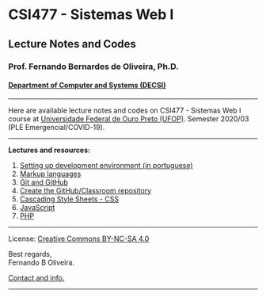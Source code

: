 # CSI477 - Sistemas Web I
## Lecture Notes and Codes
### **Prof. Fernando Bernardes de Oliveira, Ph.D.**
#### [Department of Computer and Systems (DECSI)](https://decsi.ufop.br/)

---

Here are available lecture notes and codes on CSI477 - Sistemas Web I course at [Universidade Federal de Ouro Preto (UFOP)](http://www.ufop.br). Semester 2020/03 (PLE Emergencial/COVID-19).

---

**Lectures and resources:**

1. [Setting up development environment (in portuguese)](./Lectures/setting-environment.md)
1. [Markup languages](./Lectures/markup-languages.md)
1. [Git and GitHub](./Lectures/git-and-github.md)
1. [Create the GitHub/Classroom repository](./Lectures/create-classroom-repository.md)
1. [Cascading Style Sheets - CSS](./Lectures/css.md)
1. [JavaScript](./Lectures/javascript.md)
1. [PHP](./Lectures/php.md)

---

License: [Creative Commons BY-NC-SA 4.0](https://creativecommons.org/licenses/by-nc-sa/4.0/)

Best regards,  
Fernando B Oliveira.

[Contact and info.](mailto:fboliveira@ufop.edu.br)

--------------
